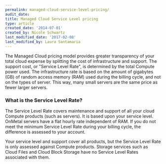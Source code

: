 ```yaml
---
permalink: managed-cloud-service-level-pricing/
audit_date:
title: Managed Cloud Service Level pricing
type: article
created_date: '2014-07-01'
created_by: Nicole Schwartz
last_modified_date: '2017-02-08'
last_modified_by: Laura Santamaria
---
```


The Managed Cloud pricing model provides greater transparency of your total
cloud expense by splitting the cost of infrastructure and support. The support
cost, or "Service Level Rate", is determined by the total Compute power used.
The infrastructure rate is based on the amount of gigabytes (GB) of random
access memory (RAM) used during the billing cycle, and not on the types of
server. This way, many small servers are the same price as fewer larger servers.

### What is the Service Level Rate?

The Service Level Rate covers maintenance and support of all your cloud Compute
products (such as servers). It is based upon your service level. OnMetal servers
have a flat hourly rate independent of RAM. If you do not meet the minimum
Service Level Rate during your billing cycle, the difference is assessed to your
account.

Your service level and support cover all products, but the Service Level Rate is
only assessed against Compute products. Storage services such as Cloud Files and
Cloud Block Storage have no Service Level Rates associated with them.
